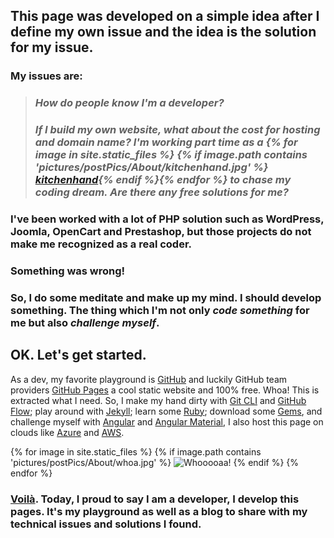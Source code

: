 <h2>This page was developed on a simple idea after I define my own issue and the idea is the solution for my issue.</h2>
<h3>My issues are: </h3>
<blockquote><h3><i>How do people know I'm a developer?</i></h3>
<h3><i>
If I build my own website, what about the cost for hosting and domain name? I'm working part time as a {% for image in site.static_files %} {% if image.path contains 'pictures/postPics/About/kitchenhand.jpg' %}
    <a class="hiddenlink" href="{{ site.baseurl }}{{ image.path }}" download="Superkitchenhand" alt="superman">kitchenhand</a>{% endif %}{% endfor %} to chase my coding dream.
Are there any free solutions for me?</i></h3></blockquote>

<h3>I've been worked with a lot of PHP solution such as WordPress, Joomla, OpenCart and Prestashop, but those projects do not make me recognized as a real coder.</h3> 
<h3><b>Something was wrong!</b></h3> 
<h3>So, I do some meditate and make up my mind. I should develop something. The thing which I'm not only <i>code something</i> for me but also <i>challenge myself</i>.</h3> 

<h2><b>OK. Let's get started.</b></h2>

<p>As a dev, my favorite playground is <a href="https://github.com" target='_blank'>GitHub</a> and luckily GitHub team providers <a href='https://pages.github.com' target='_blank'>GitHub Pages</a> a cool static website and 100% free. 
Whoa! This is extracted what I need. So, I make my hand dirty with <a href="https://git-scm.com" target='_blank'>Git CLI</a> and <a href="https://guides.github.com/introduction/flow/" target='_blank'>GitHub Flow</a>; play around with <a href='https://jekyllrb.com/' target='_blank'>Jekyll</a>; learn some <a href='https://www.ruby-lang.org/' target='_blank'>Ruby</a>; download some <a href='https://rubygems.org/' target='_blank'>Gems</a>, and challenge myself with <a href='https://angularjs.org/' target='_blank'>Angular</a> and <a href='https://material.angularjs.org' target='_blank'>Angular Material</a>, I also host this page on clouds like <a href='https://azure.microsoft.com' target='_blank'>Azure</a> and <a href='https://aws.amazon.com/' target='_blank'>AWS</a>.</p>
{% for image in site.static_files %} {% if image.path contains 'pictures/postPics/About/whoa.jpg' %}
<img src="{{ site.baseurl }}{{ image.path }}" alt="Whooooaa!" /> {% endif %} {% endfor %}
<h3><a href='http://odetocode.com/' target='_blank'>Voilà</a>. Today, I proud to say I am a developer, I develop this pages. It's my playground as well as a blog to share with my technical issues and solutions I found.</h3>
